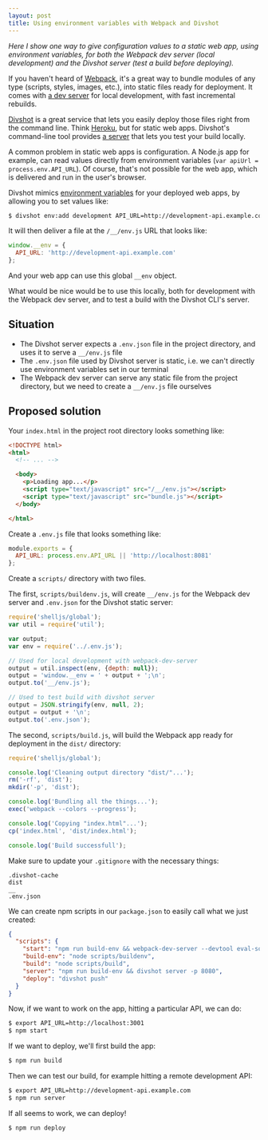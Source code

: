 ```yaml
---
layout: post
title: Using environment variables with Webpack and Divshot
---
```


*Here I show one way to give configuration values to a static web app, using environment variables, for both the Webpack dev server (local development) and the Divshot server (test a build before deploying).*

If you haven't heard of [Webpack](http://webpack.github.io/), it's a great way to bundle modules of any type (scripts, styles, images, etc.), into static files ready for deployment. It comes with [a dev server](http://webpack.github.io/docs/webpack-dev-server.html) for local development, with fast incremental rebuilds.

[Divshot](https://divshot.com/) is a great service that lets you easily deploy those files right from the command line. Think [Heroku](https://www.heroku.com/), but for static web apps. Divshot's command-line tool provides [a server](http://docs.divshot.com/guides/local-dev) that lets you test your build locally.

A common problem in static web apps is configuration. A Node.js app for example, can read values directly from environment variables (`var apiUrl = process.env.API_URL`). Of course, that's not possible for the web app, which is delivered and run in the user's browser.

Divshot mimics [environment variables](http://docs.divshot.com/guides/environment-variables) for your deployed web apps, by allowing you to set values like:

```bash
$ divshot env:add development API_URL=http://development-api.example.com
```

It will then deliver a file at the `/__/env.js` URL that looks like:

```javascript
window.__env = {
  API_URL: 'http://development-api.example.com'
};
```

And your web app can use this global `__env` object.

What would be nice would be to use this locally, both for development with the Webpack dev server, and to test a build with the Divshot CLI's server.

## Situation

- The Divshot server expects a `.env.json` file in the project directory, and uses it to serve a `__/env.js` file
- The `.env.json` file used by Divshot server is static, i.e. we can't directly use environment variables set in our terminal
- The Webpack dev server can serve any static file from the project directory, but we need to create a `__/env.js` file ourselves

## Proposed solution

Your `index.html` in the project root directory looks something like:

```html
<!DOCTYPE html>
<html>
  <!-- ... -->

  <body>
    <p>Loading app...</p>
    <script type="text/javascript" src="/__/env.js"></script>
    <script type="text/javascript" src="bundle.js"></script>
  </body>

</html>
```

Create a `.env.js` file that looks something like:

```javascript
module.exports = {
  API_URL: process.env.API_URL || 'http://localhost:8081'
};
```

Create a `scripts/` directory with two files.

The first, `scripts/buildenv.js`, will create `__/env.js` for the Webpack dev server and `.env.json` for the Divshot static server:

```javascript
require('shelljs/global');
var util = require('util');

var output;
var env = require('../.env.js');

// Used for local development with webpack-dev-server
output = util.inspect(env, {depth: null});
output = 'window.__env = ' + output + ';\n';
output.to('__/env.js');

// Used to test build with divshot server
output = JSON.stringify(env, null, 2);
output = output + '\n';
output.to('.env.json');
```

The second, `scripts/build.js`, will build the Webpack app ready for deployment in the `dist/` directory:

```javascript
require('shelljs/global');

console.log('Cleaning output directory "dist/"...');
rm('-rf', 'dist');
mkdir('-p', 'dist');

console.log('Bundling all the things...');
exec('webpack --colors --progress');

console.log('Copying "index.html"...');
cp('index.html', 'dist/index.html');

console.log('Build successfull');
```

Make sure to update your `.gitignore` with the necessary things:

```
.divshot-cache
dist
__
.env.json
```

We can create npm scripts in our `package.json` to easily call what we just created:

```json
{
  "scripts": {
    "start": "npm run build-env && webpack-dev-server --devtool eval-source-map --cache --colors --progress",
    "build-env": "node scripts/buildenv",
    "build": "node scripts/build",
    "server": "npm run build-env && divshot server -p 8080",
    "deploy": "divshot push"
  }
}
```

Now, if we want to work on the app, hitting a particular API, we can do:

```bash
$ export API_URL=http://localhost:3001
$ npm start
```

If we want to deploy, we'll first build the app:

```bash
$ npm run build
```

Then we can test our build, for example hitting a remote development API:

```bash
$ export API_URL=http://development-api.example.com
$ npm run server
```

If all seems to work, we can deploy!

```bash
$ npm run deploy
```
